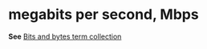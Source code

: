 # megabits per second, Mbps

**See** [Bits and bytes term collection](https://worldready.cloudapp.net/Styleguide/Read?id=2700&topicid=26920)
